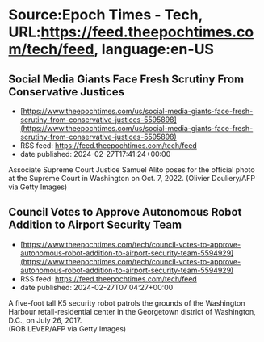 # Source:Epoch Times - Tech, URL:https://feed.theepochtimes.com/tech/feed, language:en-US

## Social Media Giants Face Fresh Scrutiny From Conservative Justices
 - [https://www.theepochtimes.com/us/social-media-giants-face-fresh-scrutiny-from-conservative-justices-5595898](https://www.theepochtimes.com/us/social-media-giants-face-fresh-scrutiny-from-conservative-justices-5595898)
 - RSS feed: https://feed.theepochtimes.com/tech/feed
 - date published: 2024-02-27T17:41:24+00:00

Associate Supreme Court Justice Samuel Alito poses for the official photo at the Supreme Court in Washington on Oct. 7, 2022. (Olivier Douliery/AFP via Getty Images)

## Council Votes to Approve Autonomous Robot Addition to Airport Security Team
 - [https://www.theepochtimes.com/tech/council-votes-to-approve-autonomous-robot-addition-to-airport-security-team-5594929](https://www.theepochtimes.com/tech/council-votes-to-approve-autonomous-robot-addition-to-airport-security-team-5594929)
 - RSS feed: https://feed.theepochtimes.com/tech/feed
 - date published: 2024-02-27T07:04:27+00:00

A five-foot tall K5 security robot patrols the grounds of the Washington Harbour retail-residential center in the Georgetown district of Washington, D.C., on July 26, 2017.                          
(ROB LEVER/AFP via Getty Images)

